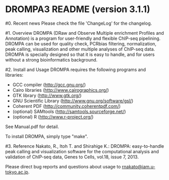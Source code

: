 # DROMPA3 README (version 3.1.1)

#0. Recent news
Please check the file 'ChangeLog' for the changelog.

#1. Overview
DROMPA (DRaw and Observe Multiple enrichment Profiles and Annotation) is a program for user-friendly and flexible ChIP-seq pipelining. DROMPA can be used for quality check, PCRbias filtering, normalization, peak calling, visualization and other multiple analyses of ChIP-seq data. DROMPA is specially designed so that it is easy to handle, and for users without a strong bioinformatics background.

#2. Install and Usage
DROMPA requires the following programs and libraries:
* GCC compiler (http://gcc.gnu.org/)
* Cairo libraries (http://www.cairographics.org/)
* GTK library (http://www.gtk.org/)
* GNU Scientific Library (http://www.gnu.org/software/gsl/)
* Coherent PDF (http://community.coherentpdf.com/)
* (optional) SAMtools (http://samtools.sourceforge.net/)
* (optional) R (http://www.r-project.org/)

 See Manual.pdf for detail.

To install DROMPA, simply type "make".


#3. Reference
Nakato, R., Itoh T. and Shirahige K.: DROMPA: easy-to-handle peak calling and visualization software for the computational analysis and validation of ChIP-seq data, Genes to Cells, vol.18, issue 7, 2013.

Please direct bug reports and questions about usage to rnakato@iam.u-tokyo.ac.jp.
